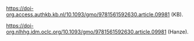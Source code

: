 


https://doi-org.access.authkb.kb.nl/10.1093/gmo/9781561592630.article.09981 (KB).

https://doi-org.nlhhg.idm.oclc.org/10.1093/gmo/9781561592630.article.09981 (Hanze).